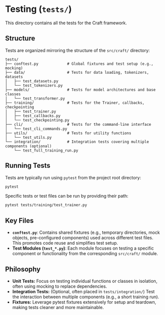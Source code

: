 # Testing (`tests/`)

This directory contains all the tests for the Craft framework.

## Structure

Tests are organized mirroring the structure of the `src/craft/` directory:

```
tests/
├── conftest.py             # Global fixtures and test setup (e.g., mocking)
├── data/                   # Tests for data loading, tokenizers, datasets
│   ├── test_datasets.py
│   └── test_tokenizers.py
├── models/                 # Tests for model architectures and base classes
│   └── test_transformer.py
├── training/               # Tests for the Trainer, callbacks, checkpointing
│   ├── test_trainer.py
│   ├── test_callbacks.py
│   └── test_checkpointing.py
├── cli/                    # Tests for the command-line interface
│   └── test_cli_commands.py
├── utils/                  # Tests for utility functions
│   └── test_utils.py
└── integration/            # Integration tests covering multiple components (optional)
    └── test_full_training_run.py 
```

## Running Tests

Tests are typically run using `pytest` from the project root directory:

```bash
pytest
```

Specific tests or test files can be run by providing their path:

```bash
pytest tests/training/test_trainer.py
```

## Key Files

- **`conftest.py`**: Contains shared fixtures (e.g., temporary directories, mock objects, pre-configured components) used across different test files. This promotes code reuse and simplifies test setup.
- **Test Modules (`test_*.py`)**: Each module focuses on testing a specific component or functionality from the corresponding `src/craft/` module.

## Philosophy

- **Unit Tests:** Focus on testing individual functions or classes in isolation, often using mocking to replace dependencies.
- **Integration Tests:** (Optional, often placed in `tests/integration/`) Test the interaction between multiple components (e.g., a short training run).
- **Fixtures:** Leverage pytest fixtures extensively for setup and teardown, making tests cleaner and more maintainable.